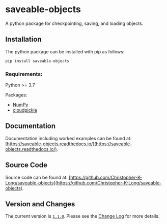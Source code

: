 # saveable-objects
A python package for checkpointing, saving, and loading objects.

## Installation

The python package can be installed with pip as follows:
```bash
pip install saveable-objects
```

### Requirements:

Python >= 3.7

Packages:

- [NumPy](https://numpy.org/)
- [cloudpickle](https://github.com/cloudpipe/cloudpickle)

## Documentation

Documentation including worked examples can be found at: [https://saveable-objects.readthedocs.io/](https://saveable-objects.readthedocs.io/).

## Source Code

Source code can be found at: [https://github.com/Christopher-K-Long/saveable-objects](https://github.com/Christopher-K-Long/saveable-objects).


## Version and Changes

The current version is [`1.1.0`](ChangeLog.md#release-110). Please see the [Change Log](ChangeLog.md) for more
details.